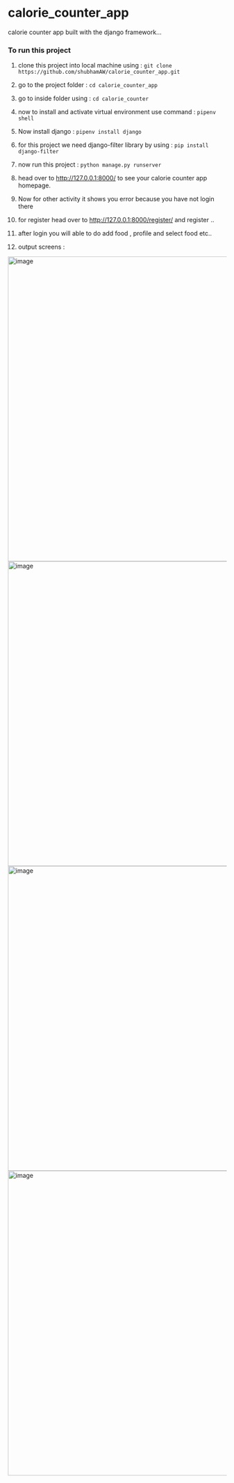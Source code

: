 # calorie_counter_app
calorie counter app built with the django framework...

### To run this project 

1. clone this project into local machine using : ```git clone https://github.com/shubhamAW/calorie_counter_app.git```

2. go to the project folder : ```cd calorie_counter_app```

3. go to inside folder using : ```cd calorie_counter```

4. now to install and activate virtual environment use command : ```pipenv shell```

5. Now install django : ```pipenv install django```

6. for this project we need django-filter library by using : ```pip install django-filter ```

7. now run this project : ```python manage.py runserver```

8. head over to http://127.0.0.1:8000/ to see your calorie counter app homepage.

9. Now for other activity it shows you error because you have not login there 

10. for register head over to http://127.0.0.1:8000/register/ and register ..

11. after login you will able to do add food , profile and select food etc..

12. output screens : 

<img width="700" alt="image" src="https://user-images.githubusercontent.com/66414385/170868998-b543501e-aaf3-468d-bed7-50c47c1516f2.png">

<img width="700" alt="image" src="https://user-images.githubusercontent.com/66414385/170869085-cff46333-d4f7-4476-b03c-9f5abc2bdaaa.png">

<img width="700" alt="image" src="https://user-images.githubusercontent.com/66414385/170869151-113f105c-73b1-47d1-a13c-a3401b219ece.png">

<img width="700" alt="image" src="https://user-images.githubusercontent.com/66414385/170869168-30038700-ec11-450a-ab98-08de97f2601b.png">



